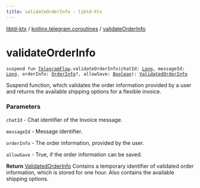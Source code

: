 ```yaml
---
title: validateOrderInfo - libtd-ktx
---
```


[libtd-ktx](../index.html) / [kotlinx.telegram.coroutines](index.html) / [validateOrderInfo](./validate-order-info.html)

# validateOrderInfo

`suspend fun `[`TelegramFlow`](../kotlinx.telegram.core/-telegram-flow/index.html)`.validateOrderInfo(chatId: `[`Long`](https://kotlinlang.org/api/latest/jvm/stdlib/kotlin/-long/index.html)`, messageId: `[`Long`](https://kotlinlang.org/api/latest/jvm/stdlib/kotlin/-long/index.html)`, orderInfo: `[`OrderInfo`](https://tdlibx.github.io/td/docs/org/drinkless/td/libcore/telegram/TdApi/OrderInfo.html)`?, allowSave: `[`Boolean`](https://kotlinlang.org/api/latest/jvm/stdlib/kotlin/-boolean/index.html)`): `[`ValidatedOrderInfo`](https://tdlibx.github.io/td/docs/org/drinkless/td/libcore/telegram/TdApi/ValidatedOrderInfo.html)

Suspend function, which validates the order information provided by a user and returns the
available shipping options for a flexible invoice.

### Parameters

`chatId` - Chat identifier of the Invoice message.

`messageId` - Message identifier.

`orderInfo` - The order information, provided by the user.

`allowSave` - True, if the order information can be saved.

**Return**
[ValidatedOrderInfo](https://tdlibx.github.io/td/docs/org/drinkless/td/libcore/telegram/TdApi/ValidatedOrderInfo.html) Contains a temporary identifier of validated order information,
which is stored for one hour. Also contains the available shipping options.

